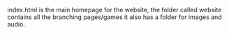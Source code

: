 index.html is the main homepage for the website, the folder called website contains all the branching pages/games it also has a folder for images and audio. 
